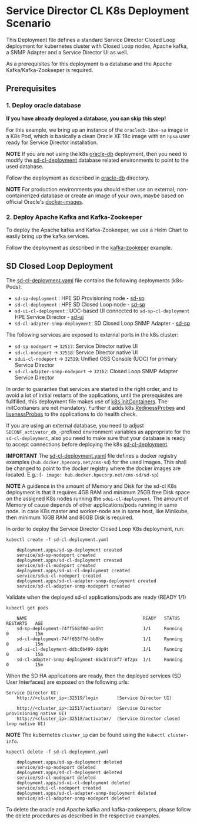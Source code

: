 # Service Director CL K8s Deployment Scenario

This Deployment file defines a standard Service Director Closed Loop deployment for kubernetes cluster with Closed Loop nodes, Apache kafka, a SNMP Adapter and a Service Director UI as well. 

As a prerequisites for this deployment is a database and the Apache Kafka/Kafka-Zookeeper is required.

## Prerequisites
### 1. Deploy oracle database

**If you have already deployed a database, you can skip this step!**

For this example, we bring up an instance of the `oracledb-18xe-sa` image in a K8s Pod, which is basically a clean Oracle XE 18c image with an `hpsa` user ready for Service Director installation.

**NOTE** If you are not using the k8s [oracle-db](../oracle-db) deployment, then you need to modify the [sd-cl-deployment](sd-cl-deployment.yaml) database related environments to point to the used database.

Follow the deployment as described in [oracle-db](../oracle-db) directory. 

**NOTE** For production environments you should either use an external, non-containerized database or create an image of your own, maybe based on official Oracle's [docker-images](https://github.com/oracle/docker-images).

### 2. Deploy Apache Kafka and Kafka-Zookeeper
To deploy the Apache kafka and Kafka-Zookeeper, we use a Helm Chart to easily bring up the kafka services.

Follow the deployment as described in the [kafka-zookeper](../kafka-zookeeper) example.

## SD Closed Loop Deployment

The [sd-cl-deployment.yaml](sd-cl-deployment.yaml) file contains the following deployments (k8s-Pods):

- `sd-sp-deployment`             : HPE SD Provisioning node - [sd-sp](/docker/images/sd-sp)
- `sd-cl-deployment`             : HPE SD Closed Loop node - [sd-sp](/docker/images/sd-sp)
- `sd-ui-cl-deployment`          : UOC-based UI connected to `sd-sp-cl-deployment` HPE Service Director - [sd-ui](/docker/images/sd-ui)
- `sd-cl-adapter-snmp-deployment`: SD Closed Loop SNMP Adapter - [sd-sp](/docker/images/sd-sp)


The following services are exposed to external ports in the k8s cluster:
- `sd-sp-nodeport`                -> `32517`: Service Director native UI
- `sd-cl-nodeport`                -> `32518`: Service Director native UI
- `sdui-cl-nodeport`              -> `32519`: Unified OSS Console (UOC) for primary Service Director
- `sd-cl-adapter-snmp-nodeport`   -> `32162`: Closed Loop SNMP Adapter Service Director

In order to guarantee that services are started in the right order, and to avoid a lot of initial restarts of the applications, until the prerequisites are fullfilled, this deployment file makes use of [k8s initContainers](https://kubernetes.io/docs/concepts/workloads/pods/init-containers/).
The initContianers are not mandatory. 
Further it adds k8s [RedinessProbes](https://kubernetes.io/docs/tasks/configure-pod-container/configure-liveness-readiness-probes/) and [livenessProbes](https://kubernetes.io/docs/tasks/configure-pod-container/configure-liveness-readiness-probes/) to the applications to do health check. 

If you are using an external database, you need to adjust `SDCONF_activator_db_`-prefixed environment variables as appropriate for the `sd-cl-deployment`, also you need to make sure that your database is ready to accept connections before deploying the k8s [sd-cl-deployment](sd-cl-deployment.yaml).

**IMPORTANT** The [sd-cl-deployment.yaml](sd-cl-deployment.yaml) file defines a docker registry examples (`hub.docker.hpecorp.net/cms-sd`) for the used images. This shall be changed to point to the docker registry where the docker images are located. E.g.: (`- image: hub.docker.hpecorp.net/cms-sd/sd-sp`)

**NOTE** A guidence in the amount of Memory and Disk for the sd-cl K8s deployment is that it requires 4GB RAM and minimum 25GB free Disk space on the assigned K8s nodes running the `sdui-cl-deployment`. The amount of Memory of cause depends of other applications/pods running in same node. 
In case K8s master and worker-node are in same host, like Minikube, then minimum 16GB RAM and 80GB Disk is required.

In order to deploy the Service Director Closed Loop K8s deployment, run:

    kubectl create -f sd-cl-deployment.yaml

```
    deployment.apps/sd-sp-deployment created
    service/sd-sp-nodeport created
    deployment.apps/sd-cl-deployment created
    service/sd-cl-nodeport created
    deployment.apps/sd-ui-cl-deployment created
    service/sdui-cl-nodeport created
    deployment.apps/sd-cl-adapter-snmp-deployment created
    service/sd-cl-adapter-snmp-nodeport created
```

Validate when the deployed sd-cl applications/pods are ready (READY 1/1)

    kubectl get pods

```
    NAME                                            READY   STATUS    RESTARTS   AGE
    sd-sp-deployment-74ff568f8d-aa5ht               1/1     Running   0          15m
    sd-cl-deployment-74ff658f7d-bb8hv               1/1     Running   0          15m
    sd-ui-cl-deployment-ddbc6b499-ddp9t             1/1     Running   0          15m
    sd-cl-adapter-snmp-deployment-65cb7dc8f7-8f2px  1/1     Running   0          15m
```

When the SD HA applications are ready, then the deployed services (SD User Interfaces) are exposed on the following urls:
    
    
    Service Director UI:
        http://<cluster_ip>:32519/login       (Service Director UI)
        
        http://<cluster_ip>:32517/activator/  (Service Director provisioning native UI)
        http://<cluster_ip>:32518/activator/  (Service Director closed loop native UI)

**NOTE** The kubernetes `cluster_ip` can be found using the `kubectl cluster-info`.

    kubectl delete -f sd-cl-deployment.yaml

```
    deployment.apps/sd-sp-deployment deleted
    service/sd-sp-nodeport deleted
    deployment.apps/sd-cl-deployment deleted
    service/sd-cl-nodeport deleted
    deployment.apps/sd-ui-cl-deployment deleted
    service/sdui-cl-nodeport created
    deployment.apps/sd-cl-adapter-snmp-deployment deleted
    service/sd-cl-adapter-snmp-nodeport deleted
```

To delete the oracle and Apache kafka and kafka-zookeepers, please follow the delete procedures as described in the respective examples.
